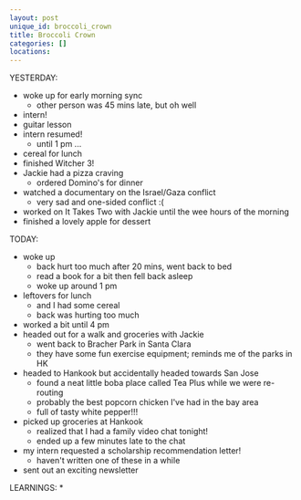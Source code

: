 ```yaml
---
layout: post
unique_id: broccoli_crown
title: Broccoli Crown
categories: []
locations: 
---
```


YESTERDAY:
* woke up for early morning sync
  * other person was 45 mins late, but oh well
* intern!
* guitar lesson
* intern resumed!
  * until 1 pm ...
* cereal for lunch
* finished Witcher 3!
* Jackie had a pizza craving
  * ordered Domino's for dinner
* watched a documentary on the Israel/Gaza conflict
  * very sad and one-sided conflict :(
* worked on It Takes Two with Jackie until the wee hours of the morning
* finished a lovely apple for dessert

TODAY:
* woke up
  * back hurt too much after 20 mins, went back to bed
  * read a book for a bit then fell back asleep
  * woke up around 1 pm
* leftovers for lunch
  * and I had some cereal
  * back was hurting too much
* worked a bit until 4 pm
* headed out for a walk and groceries with Jackie
  * went back to Bracher Park in Santa Clara
  * they have some fun exercise equipment; reminds me of the parks in HK
* headed to Hankook but accidentally headed towards San Jose
  * found a neat little boba place called Tea Plus while we were re-routing
  * probably the best popcorn chicken I've had in the bay area
  * full of tasty white pepper!!!
* picked up groceries at Hankook
  * realized that I had a family video chat tonight!
  * ended up a few minutes late to the chat
* my intern requested a scholarship recommendation letter!
  * haven't written one of these in a while
* sent out an exciting newsletter

LEARNINGS:
* 
